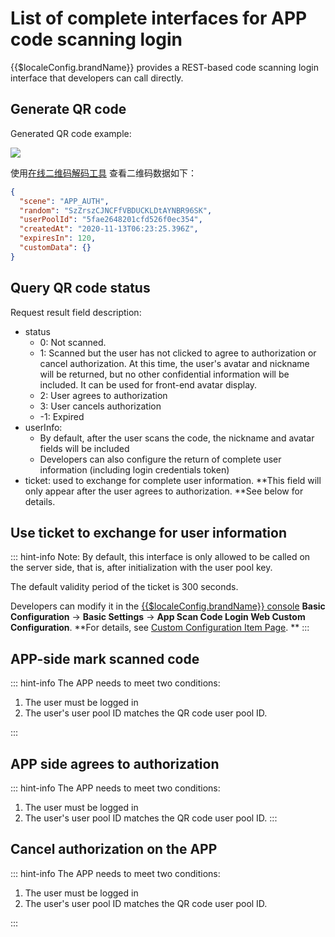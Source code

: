 # List of complete interfaces for APP code scanning login

<LastUpdated/>

{{$localeConfig.brandName}} provides a REST-based code scanning login interface that developers can call directly.

## Generate QR code

<ApiMethodSpec method="post" host="https://core.genauth.ai" path="/api/qrcode/gene" description="This interface will return the QR code ID (random) and QR code link.">
<template slot="headers">
<ApiMethodParam name="x-authing-userpool-id" type="string" required description="User pool ID" />
</template>
<template slot="bodyParams">
<ApiMethodParam name="customeData" type="string" description="Custom data field, which will be written into the original data of the QR code." />
<ApiMethodParam name="scene" type="string" required description="Scene value. It is a constant value, fill in APP_AUTH." />
</template>
<template slot="response">
<ApiMethodResponse>
<template slot="description">

Field explanation:

- random: QR code unique mark, used for querying QR code status and user confirmation authorization interface.
- url: QR code image address.
- expiresIn: QR code validity period.

</template>

```json
{
  "code": 200,
  "data": {
    "random": "SzZrszCJNCFfVBDUCKLDtAYNBR96SK",
    "expiresIn": 120,
    "url": "https://files.authing.co/user-contentsqrcode/5fae2648201cfd526f0ec354/SzZrszCJNCFfVBDUCKLDtAYNBR96SK.png"
  }
}
```

</ApiMethodResponse>
</template>
</ApiMethodSpec>

Generated QR code example:

![](https://files.authing.co/user-contentsqrcode/5fae2648201cfd526f0ec354/SzZrszCJNCFfVBDUCKLDtAYNBR96SK.png)

使用[在线二维码解码工具](https://cli.im/deqr) 查看二维码数据如下：

```json
{
  "scene": "APP_AUTH",
  "random": "SzZrszCJNCFfVBDUCKLDtAYNBR96SK",
  "userPoolId": "5fae2648201cfd526f0ec354",
  "createdAt": "2020-11-13T06:23:25.396Z",
  "expiresIn": 120,
  "customData": {}
}
```

## Query QR code status

<ApiMethodSpec method="get" host="https://core.genauth.ai" path="/api/qrcode/check">
<template slot="queryParams">
<ApiMethodParam name="random" type="string" required description="QR code ID." />
</template>
<template slot="response">
<ApiMethodResponse>

```json
{
  "code": 200,
  "message": "Query QR code status successfully!",
  "data": {
    "random": "SzZrszCJNCFfVBDUCKLDtAYNBR96SK",
    "userInfo": {},
    "status": 0,
    "ticket": null,
    "scannedUserId": null
  }
}
```

</ApiMethodResponse>
</template>
</ApiMethodSpec>

Request result field description:

- status
  - 0: Not scanned.
  - 1: Scanned but the user has not clicked to agree to authorization or cancel authorization. At this time, the user's avatar and nickname will be returned, but no other confidential information will be included. It can be used for front-end avatar display.
  - 2: User agrees to authorization
  - 3: User cancels authorization
  - -1: Expired
- userInfo:
  - By default, after the user scans the code, the nickname and avatar fields will be included
  - Developers can also configure the return of complete user information (including login credentials token)
- ticket: used to exchange for complete user information. **This field will only appear after the user agrees to authorization. **See below for details.

## Use ticket to exchange for user information

<ApiMethodSpec method="post" host="https://core.genauth.ai" path="/api/qrcode/userinfo">
<template slot="bodyParams">
<ApiMethodParam name="ticket" type="string" required description="Ticket returned by the query QR code status interface" />
</template>
<template slot="response">
<ApiMethodResponse>

```json
{
  "code": 200,
  "message": "Exchange for user information successfully",
  "data": {
    "id": "5e05bbf2d51b3761d5c71070",
    "email": "983132@qq.com",
    "emailVerified": false,
    "oauth": "",
    "username": "983132@qq.com",
    "nickname": "",
    "company": "",
    "photo": "https://usercontents.authing.co/authing-avatar.png",
    "token": "eyJhbGciOiJIUzI1NiIsInR5cCI6IkpXVCJ9.eyJkYXRhIjp7ImVtYWlsIjoiOTgzMTMyQHFxLmNvbSIsImlxxxxxxxxx",
    "phone": "",
    "tokenExpiredAt": "2020-01-11T08:08:18.000Z",
    "loginsCount": 1,
    "lastIp": "::1",
    "signedUp": "2019-12-27T08:08:18.115Z",
    "blocked": false,
    "isDeleted": false
  }
}
```

</ApiMethodResponse>
</template>
</ApiMethodSpec>

::: hint-info
Note: By default, this interface is only allowed to be called on the server side, that is, after initialization with the user pool key.

The default validity period of the ticket is 300 seconds.

Developers can modify it in the [{{$localeConfig.brandName}} console](https://console.genauth.ai/console/userpool) **Basic Configuration** -> **Basic Settings** -> **App Scan Code Login Web Custom Configuration**. **For details, see [Custom Configuration Item Page](./customize-settings.md). **
:::

## APP-side mark scanned code

<ApiMethodSpec method="post" host="https://core.genauth.ai" path="/api/qrcode/scanned" description="The APP side marks that the code has been scanned. After marking the code scanned, the web side will be able to obtain the nickname and avatar of the current user.">
<template slot="headers">
<ApiMethodParam name="x-authing-userpool-id" type="string" required description="User pool ID" />
<ApiMethodParam name="Authorization" type="string" required description="User login credentials." />
</template>
<template slot="bodyParams">
<ApiMethodParam name="random" type="string" required description="QR code ID." />
</template>
<template slot="response">
<ApiMethodResponse>

```js
{
    code: 200,
    message: "QR code scanning confirmed successfully",
    data: {
        random: "", // Return as is
        status: 0,
        description: "xxxx",
    }
}
```

</ApiMethodResponse>
</template>
</ApiMethodSpec>

::: hint-info
The APP needs to meet two conditions:

1. The user must be logged in
2. The user's user pool ID matches the QR code user pool ID.

:::

## APP side agrees to authorization

<ApiMethodSpec method="post" host="https://core.genauth.ai" path="/api/qrcode/confirm" description="APP side agrees to authorization. Before calling this interface, you need to call the scanned interface first.">
<template slot="headers">
<ApiMethodParam name="x-authing-userpool-id" type="string" required description="User pool ID" />
<ApiMethodParam name="Authorization" type="string" required description="User login credentials." />
</template>
<template slot="bodyParams">
<ApiMethodParam name="random" type="string" required description="QR code ID" />
</template>
<template slot="response">
<ApiMethodResponse>

```js
{
    code: 200,
    message: "Authorization login successful",
    data: {
        random: "", // Return as is
        status: 1,
        description: "xxxx",
    }
}
```

</ApiMethodResponse>
</template>
</ApiMethodSpec>

::: hint-info
The APP needs to meet two conditions:

1. The user must be logged in
2. The user's user pool ID matches the QR code user pool ID.
   :::

## Cancel authorization on the APP

<ApiMethodSpec method="post" host="https://core.genauth.ai" path="/api/qrcode/cancel" description="App end cancels authorization. Before calling this interface, you need to call the scanned interface first.">
<template slot="headers">
<ApiMethodParam name="x-authing-userpool-id" type="string" required description="User pool ID" />
<ApiMethodParam name="Authorization" type="string" required description="User login credentials." />
</template>
<template slot="bodyParams">
<ApiMethodParam name="random" type="string" required description="QR code ID" />
</template>
<template slot="response">
<ApiMethodResponse>

```js
{
    code: 200,
    message: "Cancel authorization successfully",
    data: {
        random: "", // Return as is
        status: -1,
        description: "xxxx",
    }
}
```

</ApiMethodResponse>
</template>
</ApiMethodSpec>

::: hint-info
The APP needs to meet two conditions:

1. The user must be logged in
2. The user's user pool ID matches the QR code user pool ID.

:::
